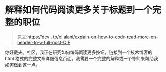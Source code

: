 # 解释如何代码阅读更多关于标题到一个完整的职位

> 原文:[https://dev . to/ol alani/explain-on-how-to-code-read-more-on-header-to-a-full-post-OIF](https://dev.to/olalani/explanation-on-how-to-code-read-more-on-header-to-a-full-post-oif)

你好戴夫。社区，我正在研究如何编码阅读更多按钮，链接到一个技术博客的 html 格式的完整文章详细信息页面。我需要一个完整的解释或一个导师来帮助我如何做到这一点。